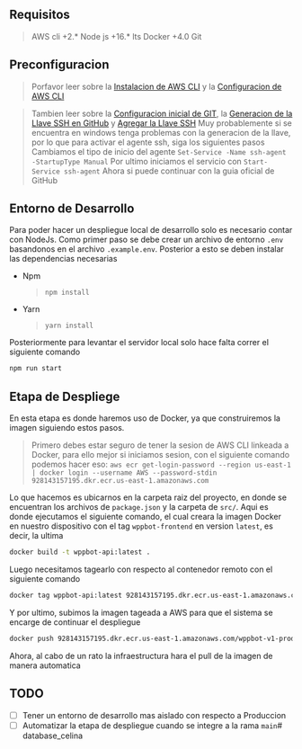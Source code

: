 ## Requisitos

> AWS cli   +2.*
> Node js   +16.* lts
> Docker    +4.0
> Git

## Preconfiguracion
> Porfavor leer sobre la [Instalacion de AWS CLI](https://docs.aws.amazon.com/cli/latest/userguide/install-cliv2.html) y la [Configuracion de AWS CLI](https://docs.aws.amazon.com/cli/latest/userguide/cli-configure-quickstart.html)

> Tambien leer sobre la [Configuracion inicial de GIT](https://git-scm.com/book/en/v2/Customizing-Git-Git-Configuration), la [Generacion de la Llave SSH en GitHub](https://docs.github.com/en/authentication/connecting-to-github-with-ssh/generating-a-new-ssh-key-and-adding-it-to-the-ssh-agent) y [Agregar la Llave SSH](https://docs.github.com/en/authentication/connecting-to-github-with-ssh/adding-a-new-ssh-key-to-your-github-account)
> Muy probablemente si se encuentra en windows tenga problemas con la generacion de la llave, por lo que para activar el agente ssh, siga los siguientes pasos
> Cambiamos el tipo de inicio del agente `Set-Service -Name ssh-agent -StartupType Manual`
> Por ultimo iniciamos el servicio con `Start-Service ssh-agent`
> Ahora si puede continuar con la guia oficial de GitHub

## Entorno de Desarrollo
Para poder hacer un despliegue local de desarrollo solo es necesario contar con NodeJs.
Como primer paso se debe crear un archivo de entorno `.env` basandonos en el archivo `.example.env`.
Posterior a esto se deben instalar las dependencias necesarias
- Npm
    > `npm install`
- Yarn
    > `yarn install`

Posteriormente para levantar el servidor local solo hace falta correr el siguiente comando
```sh
npm run start
```

## Etapa de Despliege
En esta etapa es donde haremos uso de Docker, ya que construiremos la imagen siguiendo estos pasos.
> Primero debes estar seguro de tener la sesion de AWS CLI linkeada a Docker, para ello mejor si iniciamos sesion, con el siguiente comando podemos hacer eso:
> `aws ecr get-login-password --region us-east-1 | docker login --username AWS --password-stdin 928143157195.dkr.ecr.us-east-1.amazonaws.com`

Lo que hacemos es ubicarnos en la carpeta raiz del proyecto, en donde se encuentran los archivos de `package.json` y la carpeta de `src/`.
Aqui es donde ejecutamos el siguiente comando, el cual creara la imagen Docker en nuestro dispositivo con el tag `wppbot-frontend` en version `latest`, es decir, la ultima
```sh
docker build -t wppbot-api:latest .
```

Luego necesitamos tagearlo con respecto al contenedor remoto con el siguiente comando
```sh
docker tag wppbot-api:latest 928143157195.dkr.ecr.us-east-1.amazonaws.com/wppbot-v1-production:latest
```

Y por ultimo, subimos la imagen tageada a AWS para que el sistema se encarge de continuar el despliegue
```sh
docker push 928143157195.dkr.ecr.us-east-1.amazonaws.com/wppbot-v1-production:latest
```

Ahora, al cabo de un rato la infraestructura hara el pull de la imagen de manera automatica

## TODO
- [ ] Tener un entorno de desarrollo mas aislado con respecto a Produccion
- [ ] Automatizar la etapa de despliegue cuando se integre a la rama `main`# database_celina
